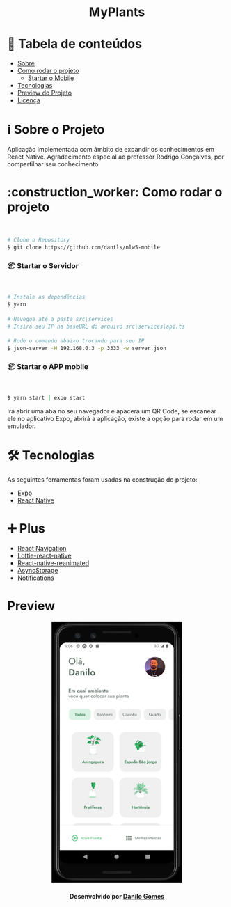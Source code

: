 <h1 align="center" name="title">MyPlants</h1>


# :pushpin: Tabela de conteúdos
<!--ts-->
   * [Sobre](#sobre)
   * [Como rodar o projeto](#run)
      * [Startar o Mobile](#api)
   * [Tecnologias](#tecnologias)
   * [Preview do Projeto](#preview)
   * [Licença](#license)
<!--te-->


<h1 name="sobre">ℹ Sobre o Projeto</h1>
Aplicação implementada com âmbito de expandir os conhecimentos em React Native.
Agradecimento especial ao professor Rodrigo Gonçalves, por compartilhar seu conhecimento.

<h1 name="run">:construction_worker: Como rodar o projeto</h1> <br>

```bash
# Clone o Repository
$ git clone https://github.com/dantls/nlw5-mobile
```


<h3 name='app'>📦 Startar o Servidor</h3><br>

```bash
# Instale as dependências
$ yarn

# Navegue até a pasta src\services
# Insira seu IP na baseURL do arquivo src\services\api.ts

# Rode o comando abaixo trocando para seu IP
$ json-server -H 192.168.0.3 -p 3333 -w server.json
```


<h3 name='api'>📦 Startar o APP mobile</h3><br>

```bash
$ yarn start | expo start
```

Irá abrir uma aba no seu navegador e apacerá um QR Code, se escanear ele no aplicativo Expo, abrirá a aplicação, existe a opção para rodar em um emulador.

<h1 name="tecnologias">🛠 Tecnologias</h1>

As seguintes ferramentas foram usadas na construção do projeto:

- [Expo](https://expo.io/)
- [React Native](https://reactnative.dev/)

<h1 name="tecnologias">➕ Plus</h1>

- [React Navigation](https://reactnavigation.org/)
- [Lottie-react-native](https://docs.expo.dev/versions/latest/sdk/lottie/)
- [React-native-reanimated](https://docs.expo.dev/versions/latest/sdk/reanimated/)
- [AsyncStorage](https://docs.expo.dev/versions/v42.0.0/sdk/async-storage/)
- [Notifications](https://docs.expo.dev/versions/v42.0.0/sdk/notifications/)

<h1 name="preview">Preview</h1>

<p align="center">
  <img src="https://github.com/dantls/nlw5-mobile/blob/master/assets/image.png" height=600 width=300 alt="previous" />
</p>


<h4 name="license" align="center">
    Desenvolvido por <a href="https://www.linkedin.com/in/danilo-gomes-394459103/" target="_blank">Danilo Gomes</a>
</h4>
